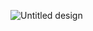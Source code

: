 ![Untitled design](https://github.com/psy-lilulu/psy-lilulu/assets/128460054/8b82b92a-866f-4d59-a119-c22da85db41b)

<!--
**psy-lilulu/psy-lilulu** is a ✨ _special_ ✨ repository because its `README.md` (this file) appears on your GitHub profile.

Here are some ideas to get you started:

- 🔭 I’m currently working on ...
- 🌱 I’m currently learning ...
- 👯 I’m looking to collaborate on ...
- 🤔 I’m looking for help with ...
- 💬 Ask me about ...
- 📫 How to reach me: ...
- 😄 Pronouns: ...
- ⚡ Fun fact: ...
-->
